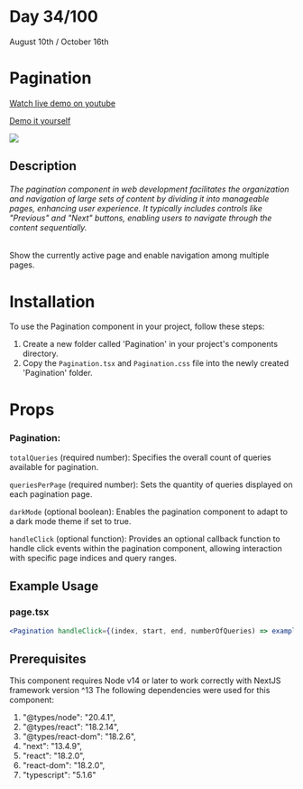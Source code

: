 # Day 34/100

August 10th / October 16th

# Pagination
<a href="https://youtu.be/FK7lXagTPp4" target="_blank">Watch live demo on youtube</a>

<a href="https://100daysofcomponents.netlify.app/Pagination" target="_blank">Demo it yourself</a>

<a href="https://100daysofcomponents.netlify.app/Pagination" target="_blank"><img src="https://cdn.discordapp.com/attachments/715319623637270638/1139266077185036338/image.png"/></a>  

## Description 

###### The pagination component in web development facilitates the organization and navigation of large sets of content by dividing it into manageable pages, enhancing user experience. It typically includes controls like "Previous" and "Next" buttons, enabling users to navigate through the content sequentially.

Show the currently active page and enable navigation among multiple pages.

# Installation 

To use the Pagination component in your project, follow these steps:

1. Create a new folder called 'Pagination' in your project's components directory.
2. Copy the `Pagination.tsx` and `Pagination.css` file into the newly created 'Pagination' folder.

# Props 
### Pagination:
`totalQueries` (required number): Specifies the overall count of queries available for pagination.

`queriesPerPage` (required number): Sets the quantity of queries displayed on each pagination page.

`darkMode` (optional boolean): Enables the pagination component to adapt to a dark mode theme if set to true.

`handleClick` (optional function): Provides an optional callback function to handle click events within the pagination component, allowing interaction with specific page indices and query ranges.

## Example Usage
### page.tsx
```jsx
<Pagination handleClick={(index, start, end, numberOfQueries) => exampleFunction(index, numberOfQueries)} totalQueries={25} queriesPerPage={5} />
```

## Prerequisites
This component requires Node v14 or later to work correctly with NextJS framework version ^13
The following dependencies were used for this component:
1. "@types/node": "20.4.1",
2. "@types/react": "18.2.14",
3. "@types/react-dom": "18.2.6",
4. "next": "13.4.9",
5. "react": "18.2.0",
6. "react-dom": "18.2.0",
7. "typescript": "5.1.6"

